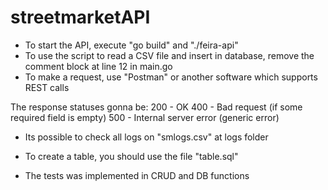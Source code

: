 # streetmarketAPI

- To start the API, execute "go build" and "./feira-api"
- To use the script to read a CSV file and insert in database, remove the comment block at line 12 in main.go
- To make a request, use "Postman" or another software which supports REST calls

The response statuses gonna be:
200 - OK
400 - Bad request (if some required field is empty)
500 - Internal server error (generic error)

- Its possible to check all logs on "smlogs.csv" at logs folder

- To create a table, you should use the file "table.sql"

- The tests was implemented in CRUD and DB functions